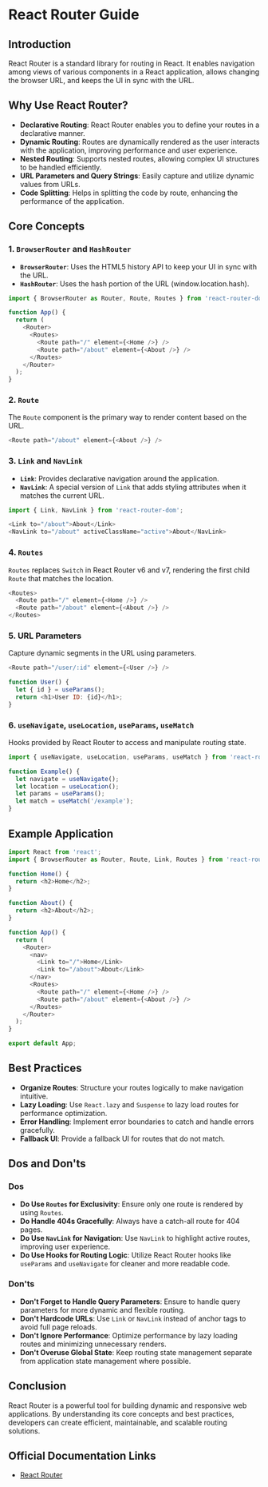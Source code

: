 # React Router Guide

## Introduction

React Router is a standard library for routing in React. It enables navigation among views of various components in a React application, allows changing the browser URL, and keeps the UI in sync with the URL.

## Why Use React Router?

- **Declarative Routing**: React Router enables you to define your routes in a declarative manner.
- **Dynamic Routing**: Routes are dynamically rendered as the user interacts with the application, improving performance and user experience.
- **Nested Routing**: Supports nested routes, allowing complex UI structures to be handled efficiently.
- **URL Parameters and Query Strings**: Easily capture and utilize dynamic values from URLs.
- **Code Splitting**: Helps in splitting the code by route, enhancing the performance of the application.

## Core Concepts

### 1. `BrowserRouter` and `HashRouter`

- **`BrowserRouter`**: Uses the HTML5 history API to keep your UI in sync with the URL.
- **`HashRouter`**: Uses the hash portion of the URL (window.location.hash).

```javascript
import { BrowserRouter as Router, Route, Routes } from 'react-router-dom';

function App() {
  return (
    <Router>
      <Routes>
        <Route path="/" element={<Home />} />
        <Route path="/about" element={<About />} />
      </Routes>
    </Router>
  );
}
```

### 2. `Route`

The `Route` component is the primary way to render content based on the URL.

```javascript
<Route path="/about" element={<About />} />
```

### 3. `Link` and `NavLink`

- **`Link`**: Provides declarative navigation around the application.
- **`NavLink`**: A special version of `Link` that adds styling attributes when it matches the current URL.

```javascript
import { Link, NavLink } from 'react-router-dom';

<Link to="/about">About</Link>
<NavLink to="/about" activeClassName="active">About</NavLink>
```

### 4. `Routes`

`Routes` replaces `Switch` in React Router v6 and v7, rendering the first child `Route` that matches the location.

```javascript
<Routes>
  <Route path="/" element={<Home />} />
  <Route path="/about" element={<About />} />
</Routes>
```

### 5. URL Parameters

Capture dynamic segments in the URL using parameters.

```javascript
<Route path="/user/:id" element={<User />} />

function User() {
  let { id } = useParams();
  return <h1>User ID: {id}</h1>;
}
```

### 6. `useNavigate`, `useLocation`, `useParams`, `useMatch`

Hooks provided by React Router to access and manipulate routing state.

```javascript
import { useNavigate, useLocation, useParams, useMatch } from 'react-router-dom';

function Example() {
  let navigate = useNavigate();
  let location = useLocation();
  let params = useParams();
  let match = useMatch('/example');
}
```

## Example Application

```javascript
import React from 'react';
import { BrowserRouter as Router, Route, Link, Routes } from 'react-router-dom';

function Home() {
  return <h2>Home</h2>;
}

function About() {
  return <h2>About</h2>;
}

function App() {
  return (
    <Router>
      <nav>
        <Link to="/">Home</Link>
        <Link to="/about">About</Link>
      </nav>
      <Routes>
        <Route path="/" element={<Home />} />
        <Route path="/about" element={<About />} />
      </Routes>
    </Router>
  );
}

export default App;
```

## Best Practices

- **Organize Routes**: Structure your routes logically to make navigation intuitive.
- **Lazy Loading**: Use `React.lazy` and `Suspense` to lazy load routes for performance optimization.
- **Error Handling**: Implement error boundaries to catch and handle errors gracefully.
- **Fallback UI**: Provide a fallback UI for routes that do not match.

## Dos and Don'ts

### Dos

- **Do Use `Routes` for Exclusivity**: Ensure only one route is rendered by using `Routes`.
- **Do Handle 404s Gracefully**: Always have a catch-all route for 404 pages.
- **Do Use `NavLink` for Navigation**: Use `NavLink` to highlight active routes, improving user experience.
- **Do Use Hooks for Routing Logic**: Utilize React Router hooks like `useParams` and `useNavigate` for cleaner and more readable code.

### Don'ts

- **Don't Forget to Handle Query Parameters**: Ensure to handle query parameters for more dynamic and flexible routing.
- **Don't Hardcode URLs**: Use `Link` or `NavLink` instead of anchor tags to avoid full page reloads.
- **Don't Ignore Performance**: Optimize performance by lazy loading routes and minimizing unnecessary renders.
- **Don't Overuse Global State**: Keep routing state management separate from application state management where possible.

## Conclusion

React Router is a powerful tool for building dynamic and responsive web applications. By understanding its core concepts and best practices, developers can create efficient, maintainable, and scalable routing solutions.

## Official Documentation Links
- [React Router](https://reactrouter.com/)

